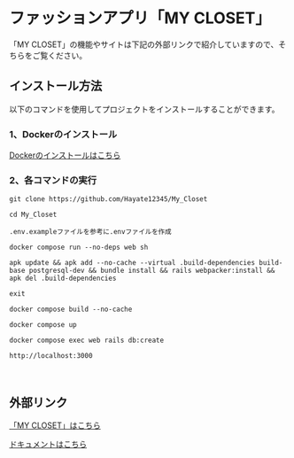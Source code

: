 # ファッションアプリ「MY CLOSET」
「MY CLOSET」の機能やサイトは下記の外部リンクで紹介していますので、そちらをご覧ください。
<br/>

## インストール方法
以下のコマンドを使用してプロジェクトをインストールすることができます。

### 1、Dockerのインストール
[Dockerのインストールはこちら](https://matsuand.github.io/docs.docker.jp.onthefly/get-docker/)

### 2、各コマンドの実行
```
git clone https://github.com/Hayate12345/My_Closet
```

```
cd My_Closet
```

```
.env.exampleファイルを参考に.envファイルを作成
```

```
docker compose run --no-deps web sh
```

```
apk update && apk add --no-cache --virtual .build-dependencies build-base postgresql-dev && bundle install && rails webpacker:install && apk del .build-dependencies
```

```
exit
```

```
docker compose build --no-cache
```

```
docker compose up
```

```
docker compose exec web rails db:create
```

```
http://localhost:3000
```
<br/>

## 外部リンク
[「MY CLOSET」はこちら](https://frozen-cove-82653-5359138e2ddd.herokuapp.com/)

[ドキュメントはこちら](https://drive.google.com/drive/folders/1sXxRJCKHu9ZKTcSRYNvJITtDsIrKztMP)